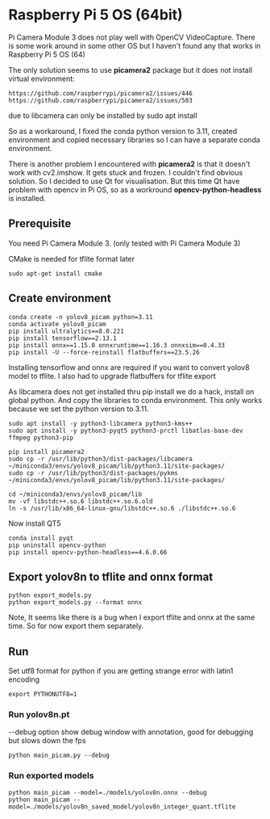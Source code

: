 # Raspberry Pi 5 OS (64bit)
Pi Camera Module 3 does not play well with OpenCV VideoCapture. There is some work around in some other OS but I haven't found any that works in Raspberry Pi 5 OS (64)

The only solution seems to use **picamera2** package but it does not install virtual environment:
```
https://github.com/raspberrypi/picamera2/issues/446
https://github.com/raspberrypi/picamera2/issues/503
```
due to libcamera can only be installed by sudo apt install

So as a workaround, I fixed the conda python version to 3.11, created environment 
and copied necessary libraries so I can have a separate conda environment.

There is another problem I encountered with **picamera2** is that it doesn't work with cv2.imshow. It gets stuck and frozen. I couldn't find obvious solution. So I decided to use Qt for visualisation.
But this time Qt have problem with opencv in Pi OS, so as a workround **opencv-python-headless** is installed.


## Prerequisite
You need Pi Camera Module 3. (only tested with Pi Camera Module 3)

CMake is needed for tflite format later
````
sudo apt-get install cmake 
````

## Create environment
````
conda create -n yolov8_picam python=3.11
conda activate yolov8_picam
pip install ultralytics==8.0.221
pip install tensorflow==2.13.1
pip install onnx==1.15.0 onnxruntime==1.16.3 onnxsim==0.4.33
pip install -U --force-reinstall flatbuffers==23.5.26
````

Installing tensorflow and onnx are required if you want to convert yolov8 model to tflite.
I also had to upgrade flatbuffers for tflite export

As libcamera does not get installed thru pip install we do a hack, install on global python.
And copy the libraries to conda environment. This only works because we set the python version to 3.11.


```
sudo apt install -y python3-libcamera python3-kms++
sudo apt install -y python3-pyqt5 python3-prctl libatlas-base-dev ffmpeg python3-pip
```

```
pip install picamera2
sudo cp -r /usr/lib/python3/dist-packages/libcamera ~/miniconda3/envs/yolov8_picam/lib/python3.11/site-packages/
sudo cp -r /usr/lib/python3/dist-packages/pykms ~/miniconda3/envs/yolov8_picam/lib/python3.11/site-packages/

cd ~/miniconda3/envs/yolov8_picam/lib
mv -vf libstdc++.so.6 libstdc++.so.6.old
ln -s /usr/lib/x86_64-linux-gnu/libstdc++.so.6 ./libstdc++.so.6
```

Now install QT5

```
conda install pyqt
pip uninstall opencv-python
pip install opencv-python-headless==4.6.0.66
```


## Export yolov8n to tflite and onnx format
```
python export_models.py
python export_models.py --format onnx
```
Note, It seems like there is a bug when I export tflite and onnx at the same time.
So for now export them separately.

## Run 

Set utf8 format for python if you are getting strange error with latin1 encoding
```
export PYTHONUTF8=1 
```

### Run yolov8n.pt

--debug option show debug window with annotation, good for debugging but slows down the fps

```
python main_picam.py --debug
```

### Run exported models
```
python main_picam --model=./models/yolov8n.onnx --debug
python main_picam --model=./models/yolov8n_saved_model/yolov8n_integer_quant.tflite
```